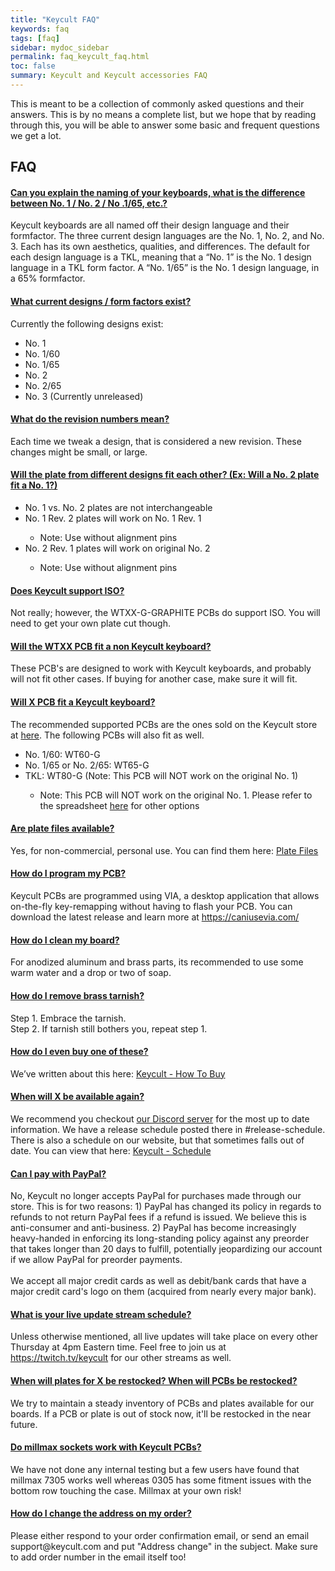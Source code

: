```yaml
---
title: "Keycult FAQ"
keywords: faq
tags: [faq]
sidebar: mydoc_sidebar
permalink: faq_keycult_faq.html
toc: false
summary: Keycult and Keycult accessories FAQ
---
```


This is meant to be a collection of commonly asked questions and their answers. This is by no means a complete list, but we hope that by reading through this, you will be able to answer some basic and frequent questions we get a lot. 

## FAQ

<div class="panel-group" id="accordion">
                    <div class="panel panel-default">
                        <div class="panel-heading">
                            <h4 class="panel-title">
                                <a class="accordion-toggle" data-toggle="collapse" href="#collapseOne">Can you explain the naming of your keyboards, what is the difference between No. 1 / No. 2 / No .1/65, etc.?</a>
                            </h4>
                        </div>
                        <div id="collapseOne" class="panel-collapse collapse noCrossRef">
                            <div class="panel-body">
                                Keycult keyboards are all named off their design language and their formfactor. The three current design languages are the No. 1, No. 2, and No. 3. Each has its own aesthetics, qualities, and differences. The default for each design language is a TKL, meaning that a “No. 1” is the No. 1 design language in a TKL form factor. A “No. 1/65” is the No. 1 design language, in a 65% formfactor. 
                            </div>
                        </div>
                    </div>
                    <!-- /.panel -->
                    <div class="panel panel-default">
                        <div class="panel-heading">
                            <h4 class="panel-title">
                                <a class="accordion-toggle" data-toggle="collapse" href="#collapseTwo">What current designs / form factors exist?</a>
                            </h4>
                        </div>
                        <div id="collapseTwo" class="panel-collapse collapse noCrossRef">
                            <div class="panel-body">
                                Currently the following designs exist:
                                <ul>
                                  <li>No. 1</li>
                                  <li>No. 1/60</li>
                                  <li>No. 1/65</li>
                                  <li>No. 2</li>
                                  <li>No. 2/65</li>
                                  <li>No. 3 (Currently unreleased)</li>
                                </ul>
                            </div>
                        </div>
                    </div>
                    <!-- /.panel -->
                    <div class="panel panel-default">
                        <div class="panel-heading">
                            <h4 class="panel-title">
                                <a class="noCrossRef accordion-toggle" data-toggle="collapse" href="#collapseThree">What do the revision numbers mean?</a>
                            </h4>
                        </div>
                        <div id="collapseThree" class="panel-collapse collapse noCrossRef">
                            <div class="panel-body">
                                Each time we tweak a design, that is considered a new revision. These changes might be small, or large.
                            </div>
                        </div>
                    </div>
                    <!-- /.panel -->
                    <div class="panel panel-default">
                        <div class="panel-heading">
                            <h4 class="panel-title">
                                <a class="noCrossRef accordion-toggle" data-toggle="collapse" href="#collapseFour">Will the plate from different designs fit each other? (Ex: Will a No. 2 plate fit a No. 1?)</a>
                            </h4>
                        </div>
                        <div id="collapseFour" class="panel-collapse collapse">
                            <div class="panel-body">
                                <ul>
                                    <li>No. 1 vs. No. 2 plates are not interchangeable</li>
                                    <li>No. 1 Rev. 2 plates will work on No. 1 Rev. 1</li>
                                        <ul>
                                            <li>Note: Use without alignment pins</li>
                                        </ul>
                                    <li>No. 2 Rev. 1 plates will work on original No. 2</li>
                                        <ul>
                                            <li>Note: Use without alignment pins</li>
                                        </ul>
                                </ul>
                            </div>
                        </div>
                    </div>
                    <!-- /.panel -->
                    <div class="panel panel-default">
                        <div class="panel-heading">
                            <h4 class="panel-title">
                                <a class="noCrossRef accordion-toggle" data-toggle="collapse" href="#collapseFive">Does Keycult support ISO?</a>
                            </h4>
                        </div>
                        <div id="collapseFive" class="panel-collapse collapse">
                            <div class="panel-body">
                                Not really; however, the WTXX-G-GRAPHITE PCBs do support ISO. You will need to get your own plate cut though.
                            </div>
                        </div>
                    </div>
                    <!-- /.panel -->
                    <div class="panel panel-default">
                        <div class="panel-heading">
                            <h4 class="panel-title">
                                <a class="noCrossRef accordion-toggle" data-toggle="collapse" href="#collapseSix">Will the WTXX PCB fit a non Keycult keyboard?</a>
                            </h4>
                        </div>
                        <div id="collapseSix" class="panel-collapse collapse">
                            <div class="panel-body">
                                These PCB's are designed to work with Keycult keyboards, and probably will not fit other cases. If buying for another case, make sure it will fit.
                            </div>
                        </div>
                    </div>
                    <!-- /.panel -->
                    <div class="panel panel-default">
                        <div class="panel-heading">
                            <h4 class="panel-title">
                                <a class="noCrossRef accordion-toggle" data-toggle="collapse" href="#collapseEightteen">Will X PCB fit a Keycult keyboard?</a>
                            </h4>
                        </div>
                        <div id="collapseEightteen" class="panel-collapse collapse noCrossRef">
                            <div class="panel-body">
                                The recommended supported PCBs are the ones sold on the Keycult store at <a href="https://keycult.com/collections/accessories" target="_blank">here</a>. The following PCBs will also fit as well.
                                <ul>
                                    <li>No. 1/60: WT60-G</li>
                                    <li>No. 1/65 or No. 2/65: WT65-G</li>
                                    <li>TKL: WT80-G (Note: This PCB will NOT work on the original No. 1)</li>
                                        <ul>
                                            <li>Note: This PCB will NOT work on the original No. 1. Please refer to the spreadsheet <a href="https://docs.google.com/spreadsheets/d/1GpM--fKeDw_tIDZj4m2jmbMavSyXeOu3QHzfTJwz-IM/edit#gid=0" target="_blank">here</a> for other options</li>
                                        </ul>
                                </ul>
                            </div>
                        </div>
                    </div>
                    <!-- /.panel -->
                    <div class="panel panel-default">
                        <div class="panel-heading">
                            <h4 class="panel-title">
                                <a class="noCrossRef accordion-toggle" data-toggle="collapse" href="#collapseSeven">Are plate files available?</a>
                            </h4>
                        </div>
                        <div id="collapseSeven" class="panel-collapse collapse">
                            <div class="panel-body">
                                Yes, for non-commercial, personal use. You can find them here: <a href='/downloads_plate_files.html'>Plate Files</a>
                            </div>
                        </div>
                    </div>
                    <!-- /.panel -->
                    <div class="panel panel-default">
                        <div class="panel-heading">
                            <h4 class="panel-title">
                                <a class="noCrossRef accordion-toggle" data-toggle="collapse" href="#collapseEight">How do I program my PCB?</a>
                            </h4>
                        </div>
                        <div id="collapseEight" class="panel-collapse collapse">
                            <div class="panel-body">
                                Keycult PCBs are programmed using VIA, a desktop application that allows on-the-fly key-remapping without having to flash your PCB. You can download the latest release and learn more at <a href="https://caniusevia.com/" target="_blank">https://caniusevia.com/</a>
                            </div>
                        </div>
                    </div>
                    <!-- /.panel -->
                    <div class="panel panel-default">
                        <div class="panel-heading">
                            <h4 class="panel-title">
                                <a class="noCrossRef accordion-toggle" data-toggle="collapse" href="#collapseNine">How do I clean my board?</a>
                            </h4>
                        </div>
                        <div id="collapseNine" class="panel-collapse collapse">
                            <div class="panel-body">
                                For anodized aluminum and brass parts, its recommended to use some warm water and a drop or two of soap.
                            </div>
                        </div>
                    </div>
                    <!-- /.panel -->
                    <div class="panel panel-default">
                        <div class="panel-heading">
                            <h4 class="panel-title">
                                <a class="accordion-toggle" data-toggle="collapse" href="#collapseTen">How do I remove brass tarnish?</a>
                            </h4>
                        </div>
                        <div id="collapseTen" class="panel-collapse collapse noCrossRef">
                            <div class="panel-body">
                                Step 1. Embrace the tarnish. <br>
                                Step 2. If tarnish still bothers you, repeat step 1.
                            </div>
                        </div>
                    </div>
                    <!-- /.panel -->
                    <div class="panel panel-default">
                        <div class="panel-heading">
                            <h4 class="panel-title">
                                <a class="accordion-toggle" data-toggle="collapse" href="#collapseEleven">How do I even buy one of these?</a>
                            </h4>
                        </div>
                        <div id="collapseEleven" class="panel-collapse collapse noCrossRef">
                            <div class="panel-body">
                                We’ve written about this here: <a href="https://keycult.com/pages/how-to-buy" target="_blank">Keycult - How To Buy</a>
                            </div>
                        </div>
                    </div>
                    <!-- /.panel -->
                    <div class="panel panel-default">
                        <div class="panel-heading">
                            <h4 class="panel-title">
                                <a class="noCrossRef accordion-toggle" data-toggle="collapse" href="#collapseTwelve">When will X be available again?</a>
                            </h4>
                        </div>
                        <div id="collapseTwelve" class="panel-collapse collapse noCrossRef">
                            <div class="panel-body">
                                We recommend you checkout <a href="https://keycult.com/discord" target="_blank">our Discord server</a> for the most up to date information. We have a release schedule posted there in #release-schedule. There is also a schedule on our website, but that sometimes falls out of date. You can view that here: <a href="https://keycult.com/schedule" target="_blank">Keycult - Schedule</a>
                            </div>
                        </div>
                    </div>
                    <!-- /.panel -->
                    <div class="panel panel-default">
                        <div class="panel-heading">
                            <h4 class="panel-title">
                                <a class="noCrossRef accordion-toggle" data-toggle="collapse" href="#collapseThirteen">Can I pay with PayPal?</a>
                            </h4>
                        </div>
                        <div id="collapseThirteen" class="panel-collapse collapse">
                            <div class="panel-body">
                                No, Keycult no longer accepts PayPal for purchases made through our store. This is for two reasons: 1) PayPal has changed its policy in regards to refunds to not return PayPal fees if a refund is issued. We believe this is anti-consumer and anti-business. 2) PayPal has become increasingly heavy-handed in enforcing its long-standing policy against any preorder that takes longer than 20 days to fulfill, potentially jeopardizing our account if we allow PayPal for preorder payments. <br>
                                <br>
                                We accept all major credit cards as well as debit/bank cards that have a major credit card's logo on them (acquired from nearly every major bank).
                            </div>
                        </div>
                    </div>
                    <!-- /.panel -->
                    <div class="panel panel-default">
                        <div class="panel-heading">
                            <h4 class="panel-title">
                                <a class="noCrossRef accordion-toggle" data-toggle="collapse" href="#collapseFourteen">What is your live update stream schedule?</a>
                            </h4>
                        </div>
                        <div id="collapseFourteen" class="panel-collapse collapse">
                            <div class="panel-body">
                                Unless otherwise mentioned, all live updates will take place on every other Thursday at 4pm Eastern time. Feel free to join us at <a href="https://twitch.tv/keycult" target="_blank">https://twitch.tv/keycult</a> for our other streams as well.
                            </div>
                        </div>
                    </div>
                    <!-- /.panel -->
                    <div class="panel panel-default">
                        <div class="panel-heading">
                            <h4 class="panel-title">
                                <a class="noCrossRef accordion-toggle" data-toggle="collapse" href="#collapseFifteen">When will plates for X be restocked? When will PCBs be restocked?</a>
                            </h4>
                        </div>
                        <div id="collapseFifteen" class="panel-collapse collapse">
                            <div class="panel-body">
                                We try to maintain a steady inventory of PCBs and plates available for our boards. If a PCB or plate is out of stock now, it'll be restocked in the near future.
                            </div>
                        </div>
                    </div>
                    <!-- /.panel -->
                    <div class="panel panel-default">
                        <div class="panel-heading">
                            <h4 class="panel-title">
                                <a class="noCrossRef accordion-toggle" data-toggle="collapse" href="#collapseSixteen">Do millmax sockets work with Keycult PCBs?</a>
                            </h4>
                        </div>
                        <div id="collapseSixteen" class="panel-collapse collapse">
                            <div class="panel-body">
                                We have not done any internal testing but a few users have found that millmax 7305 works well whereas 0305 has some fitment issues with the bottom row touching the case. Millmax at your own risk!
                            </div>
                        </div>
                    </div>
                    <!-- /.panel -->
                      <div class="panel panel-default">
                        <div class="panel-heading">
                            <h4 class="panel-title">
                                <a class="noCrossRef accordion-toggle" data-toggle="collapse" href="#collapseSeventeen">How do I change the address on my order?</a>
                            </h4>
                        </div>
                        <div id="collapseSeventeen" class="panel-collapse collapse">
                            <div class="panel-body">
                                Please either respond to your order confirmation email, or send an email support@keycult.com and put "Address change" in the subject. Make sure to add order number in the email itself too!
                            </div>
                        </div>
                    </div>
                    <!-- /.panel -->
</div>
<!-- /.panel-group -->
